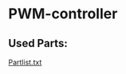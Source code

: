 # PWM-controller
## Used Parts:
[Partlist.txt](https://github.com/wautischer/PWM-controller/files/9204236/Partlist.txt)
